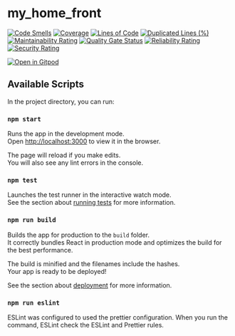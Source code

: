 # my_home_front

[![Code Smells](https://sonarcloud.io/api/project_badges/measure?project=jbwittner_my_home_front&metric=code_smells)](https://sonarcloud.io/summary/new_code?id=jbwittner_my_home_front) [![Coverage](https://sonarcloud.io/api/project_badges/measure?project=jbwittner_my_home_front&metric=coverage)](https://sonarcloud.io/summary/new_code?id=jbwittner_my_home_front) [![Lines of Code](https://sonarcloud.io/api/project_badges/measure?project=jbwittner_my_home_front&metric=ncloc)](https://sonarcloud.io/summary/new_code?id=jbwittner_my_home_front) [![Duplicated Lines (%)](https://sonarcloud.io/api/project_badges/measure?project=jbwittner_my_home_front&metric=duplicated_lines_density)](https://sonarcloud.io/summary/new_code?id=jbwittner_my_home_front) [![Maintainability Rating](https://sonarcloud.io/api/project_badges/measure?project=jbwittner_my_home_front&metric=sqale_rating)](https://sonarcloud.io/summary/new_code?id=jbwittner_my_home_front) [![Quality Gate Status](https://sonarcloud.io/api/project_badges/measure?project=jbwittner_my_home_front&metric=alert_status)](https://sonarcloud.io/summary/new_code?id=jbwittner_my_home_front) [![Reliability Rating](https://sonarcloud.io/api/project_badges/measure?project=jbwittner_my_home_front&metric=reliability_rating)](https://sonarcloud.io/summary/new_code?id=jbwittner_my_home_front) [![Security Rating](https://sonarcloud.io/api/project_badges/measure?project=jbwittner_my_home_front&metric=security_rating)](https://sonarcloud.io/summary/new_code?id=jbwittner_my_home_front)

[![Open in Gitpod](https://gitpod.io/button/open-in-gitpod.svg)](https://gitpod.io/#https://github.com/jbwittner/my_home_front)

## Available Scripts

In the project directory, you can run:

### `npm start`

Runs the app in the development mode.\
Open [http://localhost:3000](http://localhost:3000) to view it in the browser.

The page will reload if you make edits.\
You will also see any lint errors in the console.

### `npm test`

Launches the test runner in the interactive watch mode.\
See the section about [running tests](https://facebook.github.io/create-react-app/docs/running-tests) for more information.

### `npm run build`

Builds the app for production to the `build` folder.\
It correctly bundles React in production mode and optimizes the build for the best performance.

The build is minified and the filenames include the hashes.\
Your app is ready to be deployed!

See the section about [deployment](https://facebook.github.io/create-react-app/docs/deployment) for more information.

### `npm run eslint`

ESLint was configured to used the prettier configuration. When you run the command, ESLint check the ESLint and Prettier rules.

